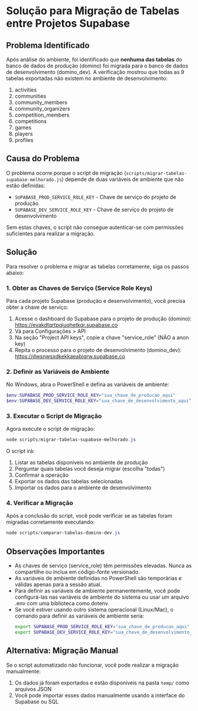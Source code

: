 # Solução para Migração de Tabelas entre Projetos Supabase

## Problema Identificado

Após análise do ambiente, foi identificado que **nenhuma das tabelas** do banco de dados de produção (domino) foi migrada para o banco de dados de desenvolvimento (domino_dev). A verificação mostrou que todas as 9 tabelas exportadas não existem no ambiente de desenvolvimento:

1. activities
2. communities
3. community_members
4. community_organizers
5. competition_members
6. competitions
7. games
8. players
9. profiles

## Causa do Problema

O problema ocorre porque o script de migração (`scripts/migrar-tabelas-supabase-melhorado.js`) depende de duas variáveis de ambiente que não estão definidas:

- `SUPABASE_PROD_SERVICE_ROLE_KEY` - Chave de serviço do projeto de produção
- `SUPABASE_DEV_SERVICE_ROLE_KEY` - Chave de serviço do projeto de desenvolvimento

Sem estas chaves, o script não consegue autenticar-se com permissões suficientes para realizar a migração.

## Solução

Para resolver o problema e migrar as tabelas corretamente, siga os passos abaixo:

### 1. Obter as Chaves de Serviço (Service Role Keys)

Para cada projeto Supabase (produção e desenvolvimento), você precisa obter a chave de serviço:

1. Acesse o dashboard do Supabase para o projeto de produção (domino): https://evakdtqrtpqiuqhetkqr.supabase.co
2. Vá para Configurações > API
3. Na seção "Project API keys", copie a chave "service_role" (NÃO a anon key)
4. Repita o processo para o projeto de desenvolvimento (domino_dev): https://dwsnwsxdkekkaeabiqrw.supabase.co

### 2. Definir as Variáveis de Ambiente

No Windows, abra o PowerShell e defina as variáveis de ambiente:

```powershell
$env:SUPABASE_PROD_SERVICE_ROLE_KEY="sua_chave_de_producao_aqui"
$env:SUPABASE_DEV_SERVICE_ROLE_KEY="sua_chave_de_desenvolvimento_aqui"
```

### 3. Executar o Script de Migração

Agora execute o script de migração:

```powershell
node scripts/migrar-tabelas-supabase-melhorado.js
```

O script irá:
1. Listar as tabelas disponíveis no ambiente de produção
2. Perguntar quais tabelas você deseja migrar (escolha "todas")
3. Confirmar a operação
4. Exportar os dados das tabelas selecionadas
5. Importar os dados para o ambiente de desenvolvimento

### 4. Verificar a Migração

Após a conclusão do script, você pode verificar se as tabelas foram migradas corretamente executando:

```powershell
node scripts/comparar-tabelas-domino-dev.js
```

## Observações Importantes

- As chaves de serviço (service_role) têm permissões elevadas. Nunca as compartilhe ou inclua em código-fonte versionado.
- As variáveis de ambiente definidas no PowerShell são temporárias e válidas apenas para a sessão atual.
- Para definir as variáveis de ambiente permanentemente, você pode configurá-las nas variáveis de ambiente do sistema ou usar um arquivo .env com uma biblioteca como dotenv.
- Se você estiver usando outro sistema operacional (Linux/Mac), o comando para definir as variáveis de ambiente seria:
  ```bash
  export SUPABASE_PROD_SERVICE_ROLE_KEY="sua_chave_de_producao_aqui"
  export SUPABASE_DEV_SERVICE_ROLE_KEY="sua_chave_de_desenvolvimento_aqui"
  ```

## Alternativa: Migração Manual

Se o script automatizado não funcionar, você pode realizar a migração manualmente:

1. Os dados já foram exportados e estão disponíveis na pasta `temp/` como arquivos JSON
2. Você pode importar esses dados manualmente usando a interface do Supabase ou SQL